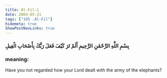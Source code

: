 ```yaml
---
title: Al-Fil:1
date: 2003-05-21
tags: ["105 .Al-Fil"]
hidemeta: true 
ShowPostNavLinks: true 
---
```

### بِسْمِ اللَّهِ الرَّحْمَٰنِ الرَّحِيمِ أَلَمْ تَرَ كَيْفَ فَعَلَ رَبُّكَ بِأَصْحَابِ الْفِيلِ
### meaning: 
Have you not regarded how your Lord dealt with the army of the elephants?
